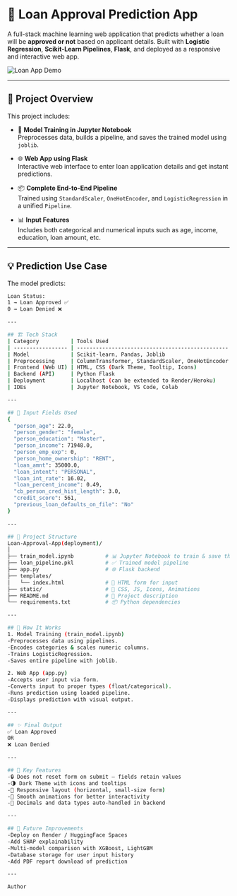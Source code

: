 # 🧠 Loan Approval Prediction App

A full-stack machine learning web application that predicts whether a loan will be **approved or not** based on applicant details. Built with **Logistic Regression**, **Scikit-Learn Pipelines**, **Flask**, and deployed as a responsive and interactive web app.

![Loan App Demo](https://media.giphy.com/media/v1.Y2lkPTc5MGI3NjExNzhpdmk1eDk2MGNvMGJ3aThybXc0a2UweTRva3NqMmZqdm5uNjhldCZlcD12MV9naWZzX3NlYXJjaCZjdD1n/qgQUggAC3Pfv687qPC/giphy.gif)

---

## 🚀 Project Overview

This project includes:

- 🧪 **Model Training in Jupyter Notebook**  
  Preprocesses data, builds a pipeline, and saves the trained model using `joblib`.

- 🌐 **Web App using Flask**  
  Interactive web interface to enter loan application details and get instant predictions.

- 📦 **Complete End-to-End Pipeline**  
  Trained using `StandardScaler`, `OneHotEncoder`, and `LogisticRegression` in a unified `Pipeline`.

- 📊 **Input Features**  
  Includes both categorical and numerical inputs such as age, income, education, loan amount, etc.

---

## 💡 Prediction Use Case

The model predicts:

```bash
Loan Status: 
1 → Loan Approved ✅  
0 → Loan Denied ❌

---

## 🏗️ Tech Stack
| Category          | Tools Used                                       |
| ----------------- | ------------------------------------------------ |
| Model             | Scikit-learn, Pandas, Joblib                     |
| Preprocessing     | ColumnTransformer, StandardScaler, OneHotEncoder |
| Frontend (Web UI) | HTML, CSS (Dark Theme, Tooltip, Icons)           |
| Backend (API)     | Python Flask                                     |
| Deployment        | Localhost (can be extended to Render/Heroku)     |
| IDEs              | Jupyter Notebook, VS Code, Colab                 |

---

## 🧰 Input Fields Used
{
  "person_age": 22.0,
  "person_gender": "female",
  "person_education": "Master",
  "person_income": 71948.0,
  "person_emp_exp": 0,
  "person_home_ownership": "RENT",
  "loan_amnt": 35000.0,
  "loan_intent": "PERSONAL",
  "loan_int_rate": 16.02,
  "loan_percent_income": 0.49,
  "cb_person_cred_hist_length": 3.0,
  "credit_score": 561,
  "previous_loan_defaults_on_file": "No"
}

---

## 📁 Project Structure
Loan-Approval-App(deployment)/
│
├── train_model.ipynb          # 📊 Jupyter Notebook to train & save the model
├── loan_pipeline.pkl          # ✅ Trained model pipeline
├── app.py                     # 🌐 Flask backend
├── templates/
│   └── index.html             # 🎨 HTML form for input
├── static/                    # 💅 CSS, JS, Icons, Animations
├── README.md                  # 📘 Project description
└── requirements.txt           # 📦 Python dependencies

---

## 🔁 How It Works
1. Model Training (train_model.ipynb)
-Preprocesses data using pipelines.
-Encodes categories & scales numeric columns.
-Trains LogisticRegression.
-Saves entire pipeline with joblib.

2. Web App (app.py)
-Accepts user input via form.
-Converts input to proper types (float/categorical).
-Runs prediction using loaded pipeline.
-Displays prediction with visual output.

---

## ✨ Final Output
✅ Loan Approved
OR
❌ Loan Denied

---

## 🎯 Key Features
-🔒 Does not reset form on submit — fields retain values
-🌗 Dark Theme with icons and tooltips
-📱 Responsive layout (horizontal, small-size form)
-🎉 Smooth animations for better interactivity
-🧩 Decimals and data types auto-handled in backend

---

## 📌 Future Improvements
-Deploy on Render / HuggingFace Spaces
-Add SHAP explainability
-Multi-model comparison with XGBoost, LightGBM
-Database storage for user input history
-Add PDF report download of prediction

---

Author

